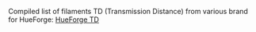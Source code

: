 Compiled list of filaments TD (Transmission Distance) from various brand for HueForge: [HueForge TD](https://penleychan.github.io/hueforge-td/)
